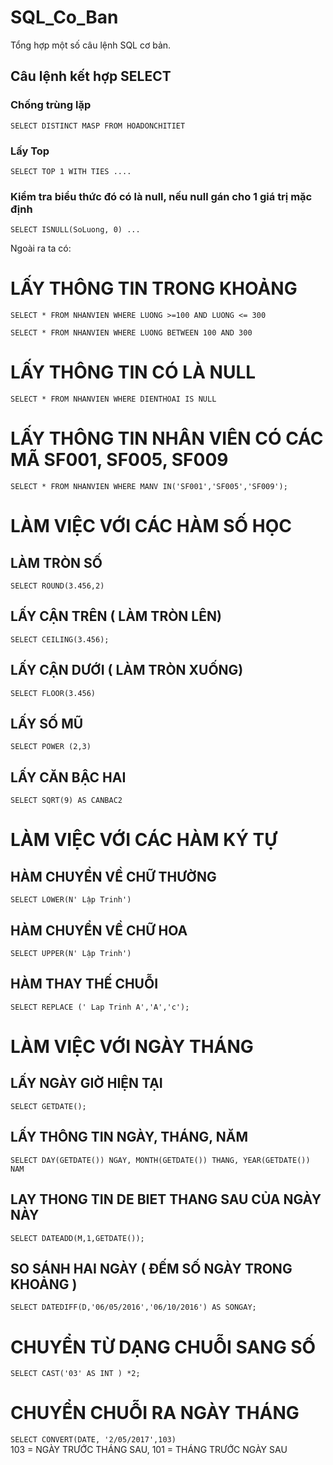 # SQL_Co_Ban
Tổng hợp một số câu lệnh SQL cơ bản.
## Câu lệnh kết hợp SELECT
### Chống trùng lặp
`SELECT DISTINCT MASP FROM HOADONCHITIET`

### Lấy Top
`SELECT TOP 1 WITH TIES ....`

### Kiểm tra biểu thức đó có là null, nếu null gán cho 1 giá trị mặc định
`SELECT ISNULL(SoLuong, 0) ...`

Ngoài ra ta có:



# LẤY THÔNG TIN TRONG KHOẢNG
`SELECT * FROM NHANVIEN WHERE LUONG >=100 AND LUONG <= 300`

`SELECT * FROM NHANVIEN WHERE LUONG BETWEEN 100 AND 300`

# LẤY THÔNG TIN CÓ LÀ NULL
`SELECT * FROM NHANVIEN WHERE DIENTHOAI IS NULL`

# LẤY THÔNG TIN NHÂN VIÊN CÓ CÁC MÃ SF001, SF005, SF009
`SELECT * FROM NHANVIEN WHERE MANV IN('SF001','SF005','SF009');`

# LÀM VIỆC VỚI CÁC HÀM SỐ HỌC
## LÀM TRÒN SỐ
`SELECT ROUND(3.456,2)`
## LẤY CẬN TRÊN ( LÀM TRÒN LÊN)
`SELECT CEILING(3.456);`
## LẤY CẬN DƯỚI ( LÀM TRÒN XUỐNG)
`SELECT FLOOR(3.456)`
## LẤY SỐ MŨ
`SELECT POWER (2,3)`
## LẤY CĂN BẬC HAI
`SELECT SQRT(9) AS CANBAC2`

# LÀM VIỆC VỚI CÁC HÀM KÝ TỰ
## HÀM CHUYỂN VỀ CHỮ THƯỜNG
`SELECT LOWER(N' Lập Trinh')`
## HÀM CHUYỂN VỀ CHỮ HOA
`SELECT UPPER(N' Lập Trinh')`
## HÀM THAY THẾ CHUỖI
`SELECT REPLACE (' Lap Trinh A','A','c');`

# LÀM VIỆC VỚI NGÀY THÁNG
## LẤY NGÀY GIỜ HIỆN TẠI
`SELECT GETDATE();`
## LẤY THÔNG TIN NGÀY, THÁNG, NĂM
`SELECT DAY(GETDATE()) NGAY, MONTH(GETDATE()) THANG, YEAR(GETDATE()) NAM`
## LAY THONG TIN DE BIET THANG SAU CỦA NGÀY NÀY
`SELECT DATEADD(M,1,GETDATE());`
## SO SÁNH HAI NGÀY ( ĐẾM SỐ NGÀY TRONG KHOẢNG )
`SELECT DATEDIFF(D,'06/05/2016','06/10/2016') AS SONGAY;`

# CHUYỂN TỪ DẠNG CHUỖI SANG SỐ
`SELECT CAST('03' AS INT ) *2;`
# CHUYỂN CHUỖI RA NGÀY THÁNG
`SELECT CONVERT(DATE, '2/05/2017',103)`  
103 = NGÀY TRƯỚC THÁNG SAU, 101 = THÁNG TRƯỚC NGÀY SAU
 

